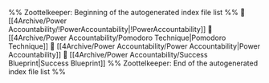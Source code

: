 %% Zoottelkeeper: Beginning of the autogenerated index file list  %%
📄 [[4Archive/Power Accountability/!PowerAccountability|!PowerAccountability]]
📄 [[4Archive/Power Accountability/Pomodoro Technique|Pomodoro Technique]]
📄 [[4Archive/Power Accountability/Power Accountability|Power Accountability]]
📄 [[4Archive/Power Accountability/Success Blueprint|Success Blueprint]]
%% Zoottelkeeper: End of the autogenerated index file list  %%
